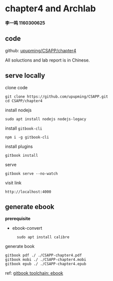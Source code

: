 # chapter4 and Archlab

**李一鸣	1160300625**

## code

github: [upupming/CSAPP/chapter4](https://github.com/upupming/CSAPP/tree/master/chapter4)

All soluctions and lab report is in Chinese.

## serve locally

clone code

	git clone https://github.com/upupming/CSAPP.git
	cd CSAPP/chapter4

install nodejs

	sudo apt install nodejs nodejs-legacy

install `gitbook-cli`

	npm i -g gitbook-cli

install plugins

	gitbook install

serve

	gitbook serve --no-watch

visit link

	http://localhost:4000

## generate ebook

**prerequisite**

- ebook-convert

		sudo apt install calibre

generate book

	gitbook pdf ./ ./CSAPP-chapter4.pdf
	gitbook mobi ./ ./CSAPP-chapter4.mobi
	gitbook epub ./ ./CSAPP-chapter4.epub


ref: [gitbook toolchain: ebook](https://toolchain.gitbook.com/ebook.html)


